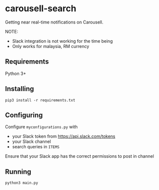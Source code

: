 # carousell-search

Getting near real-time notifications on Carousell.

NOTE:
- Slack integration is not working for the time being
- Only works for malaysia, RM currency

## Requirements

Python 3+

## Installing

`pip3 install -r requirements.txt`

## Configuring

Configure `myconfigurations.py` with 
- your Slack token from https://api.slack.com/tokens
- your Slack channel
- search queries in `ITEMS`

Ensure that your Slack app has the correct permissions to post in channel

## Running

`python3 main.py`

